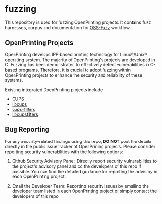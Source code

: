 # fuzzing
This repository is used for fuzzing OpenPrinting projects. It contains fuzz harnesses, corpus and documentation for [OSS-Fuzz](https://github.com/google/oss-fuzz) workflow. 

## OpenPrinting Projects

OpenPrinting develops IPP-based printing technology for Linux®/Unix® operating system. The majority of OpenPrinting's projects are developed in C. Fuzzing has been demonstrated to effectively detect vulnerabilities in C-based programs. Therefore, it is crucial to adopt fuzzing within OpenPrinting projects to enhance the security and reliability of these systems.

Existing integrated OpenPrinting projects include:

+ [CUPS](https://github.com/OpenPrinting/cups)
+ [libcups](https://github.com/OpenPrinting/libcups)
+ [cups-filters](https://github.com/OpenPrinting/cups-filters)
+ [libcupsfilters](https://github.com/OpenPrinting/libcupsfilters)

## Bug Reporting
For any security-related findings using this repo, **DO NOT** post the details directly in the public issue tracker of OpenPrining projects. Please consider reporting security vulnerabilities with the following options:

1. Github Security Advisory Panel: Directly report security vulnerabilities to the project's advisory panel and cc the developers of this repo if possible. You can find the detailed guidance for reporting the advisroy in each OpenPrinting project. 

2. Email the Developer Team: Reporting security issues by emailing the developer team listed in each OpenPrinting project or simply contact the developers of this repo.